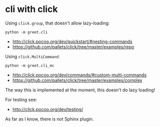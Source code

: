 # cli with click


Using `click.group`, that doesn't allow lazy-loading:

    python -m greet.cli

* http://click.pocoo.org/dev/quickstart/#nesting-commands
* https://github.com/pallets/click/tree/master/examples/repo

Using `click.MultiCommand`:

    python -m greet.cli_mc

* http://click.pocoo.org/dev/commands/#custom-multi-commands
* https://github.com/pallets/click/tree/master/examples/complex

The way this is implemented at the moment, this doesn't do lazy loading!

For testing see:

* http://click.pocoo.org/dev/testing/

As far as I know, there is not Sphinx plugin.
